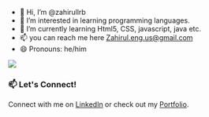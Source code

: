 - 👋 Hi, I’m @zahirullrb
- 👀 I’m interested in learning programming languages.
- 🌱 I’m currently learning Html5, CSS, javascript, java etc.
- 📫 you can reach me here Zahirul.eng.us@gmail.com
- 😄 Pronouns: he/him
<p align="left">
  <img src="https://skillicons.dev/icons?i=js,html,css,git,github,vscode,linux" />
</p>

### 📫 Let's Connect!

Connect with me on [LinkedIn](https://linkedin.com/in/yourlinkedin) or check out my [Portfolio](https://yourwebsite.com).

<!---
zahirullrb/zahirullrb is a ✨ special ✨ repository because its `README.md` (this file) appears on your GitHub profile.
You can click the Preview link to take a look at your changes.
--->
